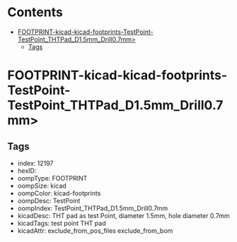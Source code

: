 



Contents
========

* [FOOTPRINT-kicad-kicad-footprints-TestPoint-TestPoint_THTPad_D1.5mm_Drill0.7mm>](#footprint-kicad-kicad-footprints-testpoint-testpoint_thtpad_d15mm_drill07mm)
	* [Tags](#tags)

# FOOTPRINT-kicad-kicad-footprints-TestPoint-TestPoint_THTPad_D1.5mm_Drill0.7mm>

## Tags

- index: 12197
- hexID: 
- oompType: FOOTPRINT
- oompSize: kicad
- oompColor: kicad-footprints
- oompDesc: TestPoint
- oompIndex: TestPoint_THTPad_D1.5mm_Drill0.7mm
- kicadDesc: THT pad as test Point, diameter 1.5mm, hole diameter 0.7mm
- kicadTags: test point THT pad
- kicadAttr: exclude_from_pos_files exclude_from_bom
